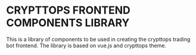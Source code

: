 # CRYPTTOPS FRONTEND COMPONENTS LIBRARY

This is a library of components to be used in creating the crypttops trading bot frontend.
The library is based on vue.js and crypttops theme.